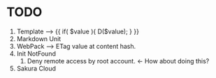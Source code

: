 TODO
===

1. Template --> {{ if( $value ){ D($value); } }}
1. Markdown Unit
1. WebPack --> ETag value at content hash.
1. Init NotFound
	1. Deny remote access by root account. <- How about doing this?
1. Sakura Cloud
